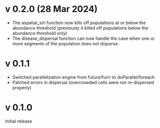 # v 0.2.0 (28 Mar 2024)

- The aspatial_siri function now kills off populations at or below the abundance threshold (previously it killed off populations below the abundance threshold only)
- The disease_dispersal function can now handle the case when one or more segments of the population does not disperse.

# v 0.1.1

- Switched parallelization engine from future/furrr to doParallel/foreach
- Patched errors in dispersal (overcrowded cells were not re-dispersed properly)

# v 0.1.0

Initial release